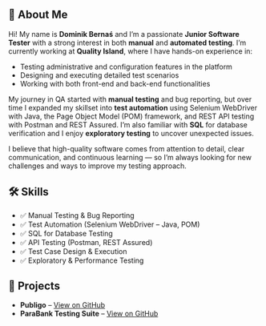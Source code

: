 <h2>👋 About Me</h2>
<p>
  Hi! My name is <strong>Dominik Bernaś</strong> and I’m a passionate 
  <strong>Junior Software Tester</strong> with a strong interest in both 
  <strong>manual</strong> and <strong>automated testing</strong>.  
  I’m currently working at <strong>Quality Island</strong>, where I have hands-on experience in:
</p>
<ul>
  <li>Testing administrative and configuration features in the platform</li>
  <li>Designing and executing detailed test scenarios</li>
  <li>Working with both front-end and back-end functionalities</li>
</ul>
<p>
  My journey in QA started with <strong>manual testing</strong> and bug reporting, but over time 
  I expanded my skillset into <strong>test automation</strong> using Selenium WebDriver with Java, 
  the Page Object Model (POM) framework, and REST API testing with Postman and REST Assured.  
  I’m also familiar with <strong>SQL</strong> for database verification and I enjoy 
  <strong>exploratory testing</strong> to uncover unexpected issues.
</p>
<p>
  I believe that high-quality software comes from attention to detail, 
  clear communication, and continuous learning — so I’m always looking for new challenges and ways to improve my testing approach.
</p>

<h2>🛠 Skills</h2>
<ul>
  <li>✅ Manual Testing & Bug Reporting</li>
  <li>✅ Test Automation (Selenium WebDriver – Java, POM)</li>
  <li>✅ SQL for Database Testing</li>
  <li>✅ API Testing (Postman, REST Assured)</li>
  <li>✅ Test Case Design & Execution</li>
  <li>✅ Exploratory & Performance Testing</li>
</ul>

<h2>📂 Projects</h2>
<ul>
  <li>
    <strong>Publigo</strong> – 
    <a href="https://github.com/Prime2390/Publigo" target="_blank">
      View on GitHub
    </a>
  </li>
  <li>
    <strong>ParaBank Testing Suite</strong> – 
    <a href="https://github.com/Prime2390/ParaBank-TestingSuite" target="_blank">
      View on GitHub
    </a>
  </li>
</ul>
